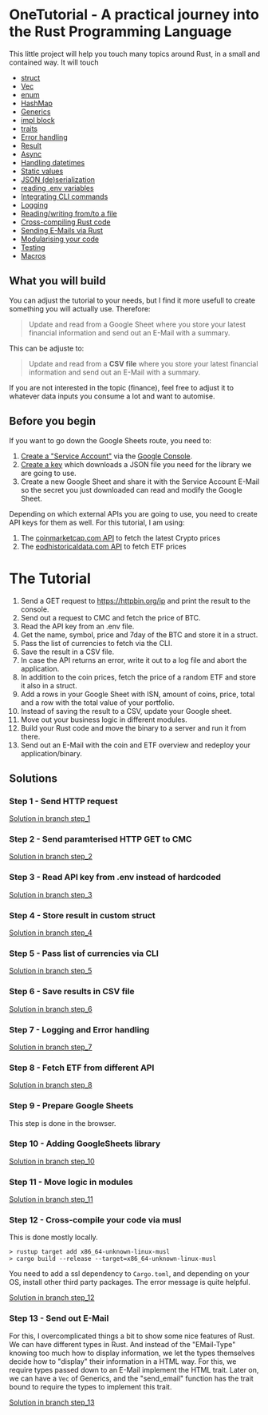 # OneTutorial - A practical journey into the Rust Programming Language

This little project will help you touch many topics around Rust, in a small and contained way. It will touch

* [struct](https://doc.rust-lang.org/std/keyword.struct.html)
* [Vec](https://doc.rust-lang.org/std/vec/struct.Vec.html)
* [enum](https://doc.rust-lang.org/std/keyword.enum.html)
* [HashMap](https://doc.rust-lang.org/std/collections/struct.HashMap.html)
* [Generics](https://doc.rust-lang.org/book/ch10-01-syntax.html)
* [impl block](https://doc.rust-lang.org/std/keyword.impl.html)
* [traits](https://doc.rust-lang.org/std/keyword.trait.html)
* [Error handling](https://doc.rust-lang.org/book/ch09-00-error-handling.html)
* [Result](https://doc.rust-lang.org/std/result/)
* [Async](https://doc.rust-lang.org/std/keyword.async.html)
* [Handling datetimes](https://github.com/chronotope/chrono)
* [Static values](https://github.com/rust-lang-nursery/lazy-static.rs)
* [JSON (de)serialization](https://github.com/serde-rs/json)
* [reading .env variables](https://github.com/dotenv-rs/dotenv)
* [Integrating CLI commands](https://github.com/clap-rs/clap)
* [Logging](https://github.com/estk/log4rs)
* [Reading/writing from/to a file](https://doc.rust-lang.org/std/fs/struct.File.html)
* [Cross-compiling Rust code](https://blog.rust-lang.org/2016/05/13/rustup.html) 
* [Sending E-Mails via Rust](https://github.com/vokeio/rust-sendmail)
* [Modularising your code](http://web.mit.edu/rust-lang_v1.25/arch/amd64_ubuntu1404/share/doc/rust/html/book/second-edition/ch07-01-mod-and-the-filesystem.html)
* [Testing](https://doc.rust-lang.org/book/ch11-01-writing-tests.html) 
* [Macros](https://doc.rust-lang.org/reference/procedural-macros.html)


## What you will build

You can adjust the tutorial to your needs, but I find it more usefull to create something you will actually use. Therefore: 

> Update and read from a Google Sheet where you store your latest financial information and send out an E-Mail with a summary. 

This can be adjuste to:

> Update and read from a **CSV file** where you store your latest financial information and send out an E-Mail with a summary.

If you are not interested in the topic (finance), feel free to adjust it to whatever data inputs you consume a lot and want to automise. 

## Before you begin

If you want to go down the Google Sheets route, you need to:

1. [Create a "Service Account"](https://cloud.google.com/iam/docs/creating-managing-service-accounts) via the [Google Console](https://console.cloud.google.com/).
2. [Create a key](https://cloud.google.com/iam/docs/creating-managing-service-account-keys) which downloads a JSON file you need for the library we are going to use.
3. Create a new Google Sheet and share it with the Service Account E-Mail so the secret you just downloaded can read and modify the Google Sheet.

Depending on which external APIs you are going to use, you need to create API keys for them as well. For this tutorial, I am using:

1. The [coinmarketcap.com API](https://coinmarketcap.com/api/documentation/v1/) to fetch the latest Crypto prices
2. The [eodhistoricaldata.com API](https://eodhistoricaldata.com/) to fetch ETF prices 

# The Tutorial 

1. Send a GET request to https://httpbin.org/ip and print the result to the console.
2. Send out a request to CMC and fetch the price of BTC. 
3. Read the API key from an .env file.
4. Get the name, symbol, price and 7day of the BTC and store it in a struct.
5. Pass the list of currencies to fetch via the CLI. 
6. Save the result in a CSV file.
7. In case the API returns an error, write it out to a log file and abort the application.
8. In addition to the coin prices, fetch the price of a random ETF and store it also in a struct.
9. Add a rows in your Google Sheet with ISN, amount of coins, price, total and a row with the total value of your portfolio.
10. Instead of saving the result to a CSV, update your Google sheet.
11. Move out your business logic in different modules.
12. Build your Rust code and move the binary to a server and run it from there.
13. Send out an E-Mail with the coin and ETF overview and redeploy your application/binary.

## Solutions

### Step 1 - Send HTTP request

[Solution in branch step_1](https://git.sr.ht/~gruberb/onetutorial/commit/step_1)


### Step 2 - Send paramterised HTTP GET to CMC

[Solution in branch step_2](https://git.sr.ht/~gruberb/onetutorial/commit/step_2)

### Step 3 - Read API key from .env instead of hardcoded

[Solution in branch step_3](https://git.sr.ht/~gruberb/onetutorial/commit/step_3)

### Step 4 - Store result in custom struct 

[Solution in branch step_4](https://git.sr.ht/~gruberb/onetutorial/commit/step_4)

### Step 5 - Pass list of currencies via CLI 

[Solution in branch step_5](https://git.sr.ht/~gruberb/onetutorial/commit/step_5)

### Step 6 - Save results in CSV file

[Solution in branch step_6](https://git.sr.ht/~gruberb/onetutorial/commit/step_6)

### Step 7 - Logging and Error handling

[Solution in branch step_7](https://git.sr.ht/~gruberb/onetutorial/commit/e5fcab808e3864acb6f6f6a5abaa615ecd2a5441)

### Step 8 - Fetch ETF from different API

[Solution in branch step_8](https://git.sr.ht/~gruberb/onetutorial/commit/step_8)

### Step 9 - Prepare Google Sheets

This step is done in the browser. 

### Step 10 - Adding GoogleSheets library

[Solution in branch step_10](https://git.sr.ht/~gruberb/onetutorial/commit/step_10)

### Step 11 - Move logic in modules

[Solution in branch step_11](https://git.sr.ht/~gruberb/onetutorial/commit/step_11)

### Step 12 - Cross-compile your code via musl

This is done mostly locally. 

```
> rustup target add x86_64-unknown-linux-musl
> cargo build --release --target=x86_64-unknown-linux-musl
```

You need to add a ssl dependency to `Cargo.toml`, and depending on your OS, install other third party packages. The error message is quite helpful.

[Solution in branch step_12](https://git.sr.ht/~gruberb/onetutorial/commit/step_12)

### Step 13 - Send out E-Mail

For this, I overcomplicated things a bit to show some nice features of Rust. We can have different types in Rust. And instead of the "EMail-Type" knowing too much how to display information, we let the types themselves decide how to "display" their information in a HTML way. For this, we require types passed down to an E-Mail implement the HTML trait. Later on, we can have a `Vec` of Generics, and the "send_email" function has the trait bound to require the types to implement this trait. 

[Solution in branch step_13](https://git.sr.ht/~gruberb/onetutorial/commit/step_13)
